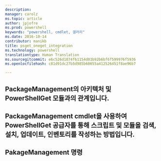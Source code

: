 ```yaml
---
description: 
manager: carolz
ms.topic: article
author: jpjofre
ms.prod: powershell
keywords: "powershell, cmdlet, 갤러리"
ms.date: 2016-10-14
contributor: manikb
title: psget_oneget_integration
ms.technology: powershell
translationtype: Human Translation
ms.sourcegitcommit: e6c526d1074f61154d03b92b6bf6f599976f5936
ms.openlocfilehash: c81d91dc27b5d985b60655a412526451f8ae96b7

---
```


## PackageManagement의 아키텍처 및 PowerShellGet 모듈과의 관계입니다.

## PackageManagement cmdlet을 사용하여 PowerShellGet 공급자를 통해 스크립트 및 모듈을 검색, 설치, 업데이트, 인벤토리를 작성하는 방법입니다.

## PakageManagement 명령




<!--HONumber=Oct16_HO2-->


